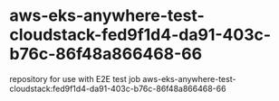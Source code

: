 # aws-eks-anywhere-test-cloudstack-fed9f1d4-da91-403c-b76c-86f48a866468-66
repository for use with E2E test job aws-eks-anywhere-test-cloudstack:fed9f1d4-da91-403c-b76c-86f48a866468-66
